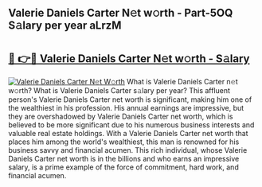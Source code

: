 ## Valerie Daniels Carter N𝚎t w𝚘rth - Part-5OQ S𝚊lary per year aLrzM

# <h2><a href="http://gc3yak9.nevu.top/?p=Valerie+Daniels+Carter">🔗 👉🔴 Valerie Daniels Carter N𝚎t w𝚘rth - S𝚊lary</a></h2>

[![Valerie Daniels Carter N𝚎t W𝚘rth](https://i.imgur.com/Oavwk0R.jpeg)](http://gc3yak9.nevu.top/?p=Valerie+Daniels+Carter)
What is Valerie Daniels Carter n𝚎t w𝚘rth? What is Valerie Daniels Carter s𝚊lary per year?
This affluent person's Valerie Daniels Carter net worth is significant, making him one of the wealthiest in his profession. His annual earnings are impressive, but they are overshadowed by Valerie Daniels Carter net worth, which is believed to be more significant due to his numerous business interests and valuable real estate holdings. With a Valerie Daniels Carter net worth that places him among the world's wealthiest, this man is renowned for his business savvy and financial acumen. This rich individual, whose Valerie Daniels Carter net worth is in the billions and who earns an impressive salary, is a prime example of the force of commitment, hard work, and financial acumen.
